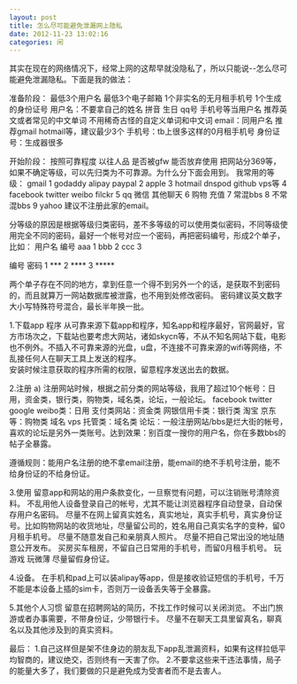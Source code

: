 ```yaml
---
layout: post
title: 怎么尽可能避免泄漏网上隐私
date: 2012-11-23 13:02:16
categories: 闲
---
```

其实在现在的网络情况下，经常上网的这帮早就没隐私了，所以只能说--怎么尽可能避免泄漏隐私。下面是我的做法：

准备阶段：
最低3个用户名 最低3个电子邮箱 1个非实名的无月租手机号 1个生成的身份证号 
用户名：不要拿自己的姓名 拼音 生日 qq号 手机号等当用户名 推荐英文或者常见的中文单词 不用稀奇古怪的自定义单词和中文词 
email：同用户名  推荐gmail hotmail等，建议最少3个
手机号：tb上很多这样的0月租手机号
身份证号：生成器很多

开始阶段：
按照可靠程度 以往人品 是否被gfw 能否放弃使用 把网站分369等，如果不确定等级，可以先归类为不可靠源。为什么分下面会用到。
我常用的等级：
gmail  1
godaddy alipay paypal 2
apple  3
hotmail dnspod github vps等 4
facebook twitter weibo filckr 5 
qq 微信 其他聊天 6
购物 充值 7
常混bbs 8
不常混bbs 9
yahoo  建议不注册此家的email。

分等级的原因是根据等级归类密码，差不多等级的可以使用类似密码，不同等级使用完全不同的密码，最好一个帐号对应一个密码，再把密码编号，形成2个单子，比如：
用户名 编号
aaa    1
bbb    2
ccc    3

编号  密码
1     ***
2     ****
3     *****

两个单子存在不同的地方，拿到任意一个得不到另外一个的话，是获取不到密码的，而且就算万一网站数据库被泄露，也不用到处修改密码。
密码建议英文数字大小写特殊符号混合，最长半年换一批。


1.下载app 程序
  从可靠来源下载app和程序，知名app和程序最好，官网最好，官方市场次之，下载站也要考虑大网站，诸如skycn等，不从不知名网站下载，电影也不例外。不插入不可靠来源的光盘，u盘，不连接不可靠来源的wifi等网络，不乱接任何人在聊天工具上发送的程序。  
  安装时候注意获取的程序所需的权限，留意程序发送出去的数据。

2.注册
a) 注册网站时候，根据之前分类的网站等级，我用了超过10个帐号：日用，资金类，银行类，购物类，域名类，论坛，一般论坛。
   facebook twitter google weibo类：日用
   支付类网站：资金类
   网银信用卡类：银行类
   淘宝 京东等：购物类
   域名 vps 托管类：域名类
   论坛：一般注册网站/bbs是烂大街的帐号，喜欢的论坛是另外一类账号。达到效果：别百度一搜你的用户名，你在多数bbs的帖子全暴露。

   遵循规则：能用户名注册的绝不拿email注册，能email的绝不手机号注册，能不给身份证的不给身份证。

3.使用
  留意app和网站的用户条款变化，一旦察觉有问题，可以注销账号清除资料。
  不乱用他人设备登录自己的帐号，尤其不能让浏览器程序自动登录，自动保存用户名密码。
  尽量不在网上留真实姓名，真实地址，真实手机号，真实身份证号。比如购物网站的收货地址，尽量留公司的，姓名用自己真实名字的变种，留0月租手机号。
  尽量不随意发自己和亲朋真人照片。
  尽量不把自己常出没的地址随意公开发布。
  买房买车租房，不留自己日常用的手机号，而留0月租手机号。
  玩游戏 玩微薄 尽量留假身份证。

4.设备。
  在手机和pad上可以装alipay等app，但是接收验证短信的手机号，千万不能是本设备上插的sim卡，否则万一设备丢失等于全暴露。

5.其他个人习惯
  留意在招聘网站的简历，不找工作时候可以关闭浏览。
  不出门旅游或者办事需要，不带身份证，少带银行卡。
  尽量不在聊天工具里留真名，聊真名以及其他涉及到的真实资料。

最后：
1.自己这样但是架不住身边的朋友乱下app乱泄漏资料，如果有这样拉低平均智商的，建议绝交，否则终有一天害了你。
2.不要拿这些来干违法事情，局子的能量大多了，我们要做的只是避免成为受害者而不是去害人。
   
